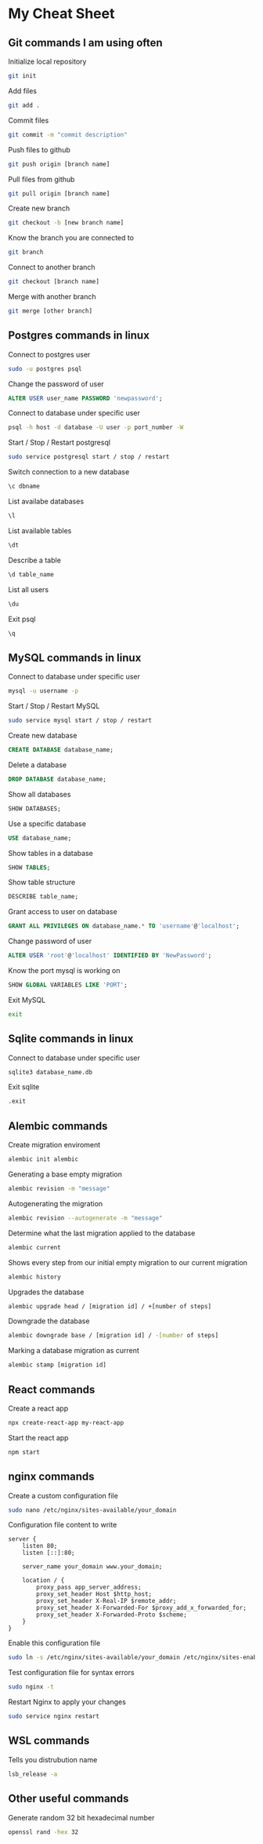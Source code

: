 # My Cheat Sheet

## Git commands I am using often
Initialize local repository
```bash
git init
```
Add files
```bash
git add .
```
Commit files
```bash
git commit -m "commit description"
```
Push files to github
```bash
git push origin [branch name]
```
Pull files from github
```bash
git pull origin [branch name]
```
Create new branch
```bash
git checkout -b [new branch name]
```
Know the branch you are connected to
```bash
git branch
``` 
Connect to another branch
```bash
git checkout [branch name]
```
Merge with another branch
```bash
git merge [other branch]
```

## Postgres commands in linux
Connect to postgres user
```bash
sudo -u postgres psql
```
Change the password of user
```sql
ALTER USER user_name PASSWORD 'newpassword';
```
Connect to database under specific user
```bash
psql -h host -d database -U user -p port_number -W
```
Start / Stop / Restart postgresql
```bash
sudo service postgresql start / stop / restart 
```
Switch connection to a new database
```sql
\c dbname
```
List availabe databases
```sql
\l
```
List available tables
```sql
\dt
```
Describe a table
```sql
\d table_name
```
List all users
```sql
\du
```
Exit psql
```sql
\q
```

## MySQL commands in linux

Connect to database under specific user
```bash
mysql -u username -p
```
Start / Stop / Restart MySQL
```bash
sudo service mysql start / stop / restart 
```
Create new database
```sql
CREATE DATABASE database_name;
```
Delete a database
```sql
DROP DATABASE database_name;
```
Show all databases
```sql
SHOW DATABASES;
```
Use a specific database
```sql
USE database_name;
```
Show tables in a database
```sql
SHOW TABLES;
```
Show table structure
```sql
DESCRIBE table_name;
```
Grant access to user on database
```sql
GRANT ALL PRIVILEGES ON database_name.* TO 'username'@'localhost';
```
Change password of user
```sql
ALTER USER 'root'@'localhost' IDENTIFIED BY 'NewPassword';
```
Know the port mysql is working on
```sql
SHOW GLOBAL VARIABLES LIKE 'PORT';
```
Exit MySQL
```bash
exit
```
## Sqlite commands in linux
Connect to database under specific user
```bash
sqlite3 database_name.db
```
Exit sqlite
```bash
.exit
```
## Alembic commands
Create migration enviroment
```bash
alembic init alembic
```
Generating a base empty migration
```bash
alembic revision -m "message"
```
Autogenerating the migration
```bash
alembic revision --autogenerate -m "message"
```
Determine what the last migration applied to the database
```bash
alembic current
```
Shows every step from our initial empty migration to our current migration
```bash
alembic history
```
Upgrades the database
```bash
alembic upgrade head / [migration id] / +[number of steps]
```
Downgrade the database
```bash
alembic downgrade base / [migration id] / -[number of steps]
```
Marking a database migration as current
```bash
alembic stamp [migration id]
```
## React commands
Create a react app
```bash
npx create-react-app my-react-app
```
Start the react app
```bash
npm start
```
## nginx commands
Create a custom configuration file
```bash
sudo nano /etc/nginx/sites-available/your_domain
```
Configuration file content to write
```nginx
server {
    listen 80;
    listen [::]:80;

    server_name your_domain www.your_domain;
        
    location / {
        proxy_pass app_server_address;
        proxy_set_header Host $http_host;
        proxy_set_header X-Real-IP $remote_addr;
        proxy_set_header X-Forwarded-For $proxy_add_x_forwarded_for;
        proxy_set_header X-Forwarded-Proto $scheme;
    }
}
```
Enable this configuration file
```bash
sudo ln -s /etc/nginx/sites-available/your_domain /etc/nginx/sites-enabled/
```
Test configuration file for syntax errors
```bash
sudo nginx -t
```
 Restart Nginx to apply your changes
```bash
sudo service nginx restart
```
## WSL commands
Tells you distrubution name 
```bash
lsb_release -a
```
## Other useful commands
Generate random 32 bit hexadecimal number
```bash
openssl rand -hex 32
```